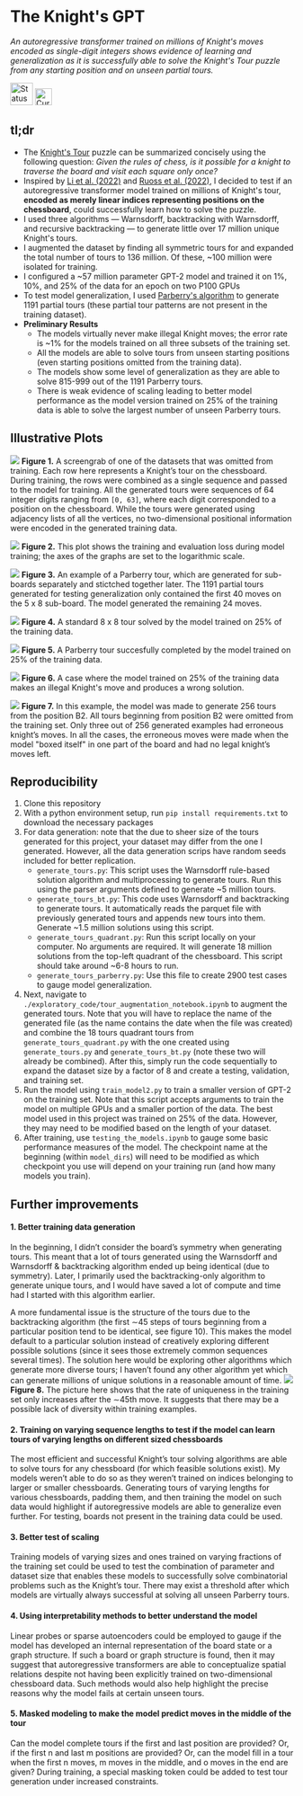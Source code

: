# The Knight's GPT
_An autoregressive transformer trained on millions of Knight's moves encoded as single-digit integers shows evidence of learning and generalization as it is successfully able to solve the Knight's Tour puzzle from any starting position and on unseen partial tours._

<img src="https://img.shields.io/badge/Status-In_progress-orange" alt="Status" height="40">
<img src="https://img.shields.io/badge/Currently_Working_On-Assembling_compute-8A2BE2" 
alt="Currently 
Working On" height="30">

## tl;dr 
- The [Knight's Tour](https://en.wikipedia.org/wiki/Knight%27s_tour) puzzle can be summarized concisely using the following question: _Given the rules of chess, is it possible for a knight to traverse the board and visit each square only once?_
- Inspired by [Li et al. (2022)](https://arxiv.org/pdf/2210.13382) and [Ruoss et al. (2022)](https://arxiv.org/pdf/2402.04494v1), I decided to test if an autoregressive transformer model trained on millions of Knight's tour, **encoded as merely linear indices representing positions on the chessboard**, could successfully learn how to solve the puzzle.
- I used three algorithms — Warnsdorff, backtracking with Warnsdorff, and recursive backtracking — to generate little over 17 million unique Knight's tours.
- I augmented the dataset by finding all symmetric tours for and expanded the total number of tours to 136 million. Of these, ~100 million were isolated for training.
- I configured a ~57 million parameter GPT-2 model and trained it on 1%, 10%, and 25% of the data for an epoch on two P100 GPUs
- To test model generalization, I used [Parberry's algorithm](https://www.sciencedirect.com/science/article/pii/S0166218X96000108) to generate 1191 partial tours (these partial tour patterns are not present in the training dataset).
- **Preliminary Results**
    - The models virtually never make illegal Knight moves; the error rate is ~1% for the models trained on all three subsets of the training set.
    - All the models are able to solve tours from unseen starting positions (even starting positions omitted from the training data).
    - The models show some level of generalization as they are able to solve 815-999 out of the 1191 Parberry tours.
    - There is weak evidence of scaling leading to better model performance as the model version trained on 25% of the training data is able to solve the largest number of unseen Parberry tours.

## Illustrative Plots

![](./plots_kt/sample_kt_data.png)
**Figure 1.** A screengrab of one of the datasets that was omitted from training. Each row here represents a Knight’s tour on the chessboard. During training, the rows were combined as a single sequence and passed to the model for training. All the generated tours were sequences of 64 integer digits ranging from `[0, 63]`, where each digit corresponded to a position on the chessboard. While the tours were generated using adjacency lists of all the vertices, no two-dimensional positional information were encoded in the generated training data. 

![](./plots_kt/training_curves.png)
**Figure 2.** This plot shows the training and evaluation loss during model training; the axes of the graphs are set to the logarithmic scale.

![](./plots_kt/parberry_stitched_example.png)
**Figure 3.** An example of a Parberry tour, which are generated for sub-boards separately and stictched together later. The 1191 partial tours generated for testing generalization only contained the first 40 moves on the 5 x 8 sub-board. The model generated the remaining 24 moves. 

![](./plots_kt/standard_example3_model3.png)
**Figure 4.** A standard 8 x 8 tour solved by the model trained on 25% of the training data.

![](./plots_kt/parberry_example3_model3.png)
**Figure 5.** A Parberry tour succesfully completed by the model trained on 25% of the training data.

![](./plots_kt/parberry_example1_model3.png)
**Figure 6.** A case where the model trained on 25% of the training data makes an illegal Knight's move and produces a wrong solution.

![](./plots_kt/tours_16x16.png)
**Figure 7.** In this example, the model was made to generate 256 tours from the position B2. All tours beginning from position B2 were omitted from the training set. Only three out of 256 generated examples had erroneous knight’s moves. In all the cases, the erroneous moves were made when the model "boxed itself" in one part of the board and had no legal knight’s moves left.

## Reproducibility

1. Clone this repository
2. With a python environment setup, run `pip install requirements.txt` to download the necessary packages
3. For data generation: note that the due to sheer size of the tours generated for
this project, your dataset may differ from the one I generated. However, all the data
generation scrips have random seeds included for better replication.
    - `generate_tours.py`: This script uses the Warnsdorff rule-based solution algorithm and multiprocessing to generate tours. Run this using the parser arguments defined to generate ~5 million tours. 
    - `generate_tours_bt.py`: This code uses Warnsdorff and backtracking to generate tours. It automatically reads the parquet file with previously generated tours and appends new tours into them. Generate ~1.5 million solutions using this script. 
    - `generate_tours_quadrant.py`: Run this script locally on your computer. No arguments are required. It will generate 18 million solutions from the top-left quadrant of the chessboard. This script should take around ~6-8 hours to run.
    - `generate_tours_parberry.py`: Use this file to create 2900 test cases to gauge model generalization.
4.  Next, navigate to `./exploratory_code/tour_augmentation_notebook.ipynb` to augment the generated tours. Note that you will have to replace the name of the generated file (as the name contains the date when the file was created) and combine the 18 tours quadrant tours from `generate_tours_quadrant.py` with the one created using `generate_tours.py` and `generate_tours_bt.py` (note these two will already be combined). After this, simply run the code sequentially to expand the dataset size by a factor of 8 and create a testing, validation, and training set.
5. Run the model using `train_model2.py` to train a smaller version of GPT-2 on the training set. Note that this script accepts arguments to train the model on multiple GPUs and a smaller portion of the data. The best model used in this project was trained on 25% of the data. However, they may need to be modified based on the length of your dataset.
6. After training, use `testing_the_models.ipynb` to gauge some basic performance measures of the model. The checkpoint name at the beginning (within `model_dirs`) will need to be modified as which checkpoint you use will depend on your training run (and how many models you train).

## Further improvements
#### 1. Better training data generation
In the beginning, I didn’t consider the board’s symmetry when generating tours. This meant that a lot of tours generated using the Warnsdorff and Warnsdorff & backtracking algorithm ended up being identical (due to symmetry). Later, I primarily used the backtracking-only algorithm to generate unique tours, and I would have saved a lot of compute and time had I started with this algorithm earlier.

A more fundamental issue is the structure of the tours due to the backtracking algorithm (the first ∼45 steps of tours beginning from a particular position tend to be identical, see figure 10). This makes the model default to a particular solution instead of creatively exploring different possible solutions (since it sees those extremely common sequences several times). The solution here would be exploring other algorithms which generate more diverse tours; I haven’t found any other algorithm yet which can generate millions of unique solutions in a reasonable amount of time.
![](./plots_kt/unique_moves.png)
**Figure 8.** The picture here shows that the rate of uniqueness in the training set only increases after the ∼45th move. It suggests that there may be a possible lack of diversity within training examples.
#### 2. Training on varying sequence lengths to test if the model can learn tours of varying lengths on different sized chessboards
The most efficient and successful Knight’s tour solving algorithms are able to solve tours for any chessboard (for which feasible solutions exist). My models weren’t able to do so as they weren’t trained on indices belonging to larger or smaller chessboards. Generating tours of varying lengths for various chessboards, padding them, and then training the model on such data would highlight if autoregressive models are able to generalize even further. For testing, boards not present in the training data could be used.
#### 3. Better test of scaling
Training models of varying sizes and ones trained on varying fractions of the training set could be used to test the combination of parameter and dataset size that enables these models to successfully solve combinatorial problems such as the Knight’s tour. There may exist a threshold after which models are virtually always successful at solving all unseen Parberry tours.
#### 4. Using interpretability methods to better understand the model
Linear probes or sparse autoencoders could be employed to gauge if the model has developed an internal representation of the board state or a graph structure. If such a board or graph structure is found, then it may suggest that autoregressive transformers are able to conceptualize spatial relations despite not having been explicitly trained on two-dimensional chessboard data. Such methods would also help highlight the precise reasons why the model fails at certain unseen tours.
#### 5. Masked modeling to make the model predict moves in the middle of the tour
Can the model complete tours if the first and last position are provided? Or, if the first n and last m positions are provided? Or, can the model fill in a tour when the first n moves, m moves in the middle, and o moves in the end are given? During training, a special masking token could be added to test tour generation under increased constraints.
